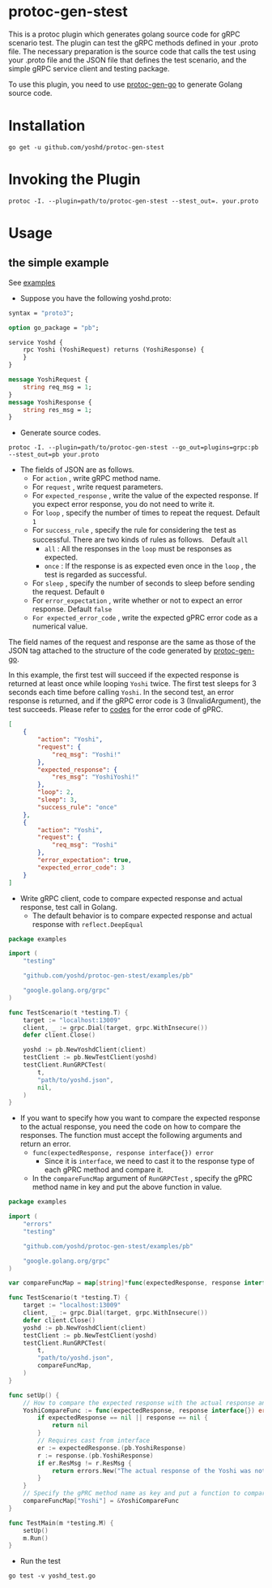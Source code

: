 # protoc-gen-stest

This is a protoc plugin which generates golang source code for gRPC scenario test.
The plugin can test the gRPC methods defined in your .proto file.
The necessary preparation is the source code that calls the test using your .proto file and the JSON file that defines the test scenario, and the simple gRPC service client and testing package.

To use this plugin, you need to use [protoc-gen-go](https://github.com/golang/protobuf/tree/master/protoc-gen-go) to generate Golang source code.

# Installation

```
go get -u github.com/yoshd/protoc-gen-stest
```


# Invoking the Plugin

```
protoc -I. --plugin=path/to/protoc-gen-stest --stest_out=. your.proto
```

# Usage

## the simple example

See [examples](examples/)

* Suppose you have the following yoshd.proto:

```protobuf
syntax = "proto3";

option go_package = "pb";

service Yoshd {
    rpc Yoshi (YoshiRequest) returns (YoshiResponse) {
    }
}

message YoshiRequest {
    string req_msg = 1;
}
message YoshiResponse {
    string res_msg = 1;
}
```

* Generate source codes.

```
protoc -I. --plugin=path/to/protoc-gen-stest --go_out=plugins=grpc:pb --stest_out=pb your.proto
```

* The fields of JSON are as follows.
    * For `action` , write gRPC method name.
    * For `request` , write request parameters.
    * For `expected_response` , write the value of the expected response. If you expect error response, you do not need to write it.
    * For `loop` , specify the number of times to repeat the request. Default `1`
    * For `success_rule` , specify the rule for considering the test as successful. There are two kinds of rules as follows.　Default `all`
        * `all` : All the responses in the `loop` must be responses as expected.
        * `once` : If the response is as expected even once in the `loop` , the test is regarded as successful.
    * For `sleep` , specify the number of seconds to sleep before sending the request. Default `0`
    * For `error_expectation` , write whether or not to expect an error response. Default `false`
    * `For expected_error_code` , write the expected gPRC error code as a numerical value.

The field names of the request and response are the same as those of the JSON tag attached to the structure of the code generated by [protoc-gen-go](https://github.com/golang/protobuf/tree/master/protoc-gen-go).

In this example, the first test will succeed if the expected response is returned at least once while looping `Yoshi` twice. The first test sleeps for 3 seconds each time before calling `Yoshi`.
In the second test, an error response is returned, and if the gRPC error code is 3 (InvalidArgument), the test succeeds.
Please refer to [codes](https://godoc.org/google.golang.org/grpc/codes) for the error code of gPRC.

```json
[
    {
        "action": "Yoshi",
        "request": {
            "req_msg": "Yoshi!"
        },
        "expected_response": {
            "res_msg": "YoshiYoshi!"
        },
        "loop": 2,
        "sleep": 3,
        "success_rule": "once"
    },
    {
        "action": "Yoshi",
        "request": {
            "req_msg": "Yoshi"
        },
        "error_expectation": true,
        "expected_error_code": 3
    }
]
```

* Write gRPC client, code to compare expected response and actual response, test call in Golang.
    * The default behavior is to compare expected response and actual response with `reflect.DeepEqual`

```go
package examples

import (
	"testing"

	"github.com/yoshd/protoc-gen-stest/examples/pb"

	"google.golang.org/grpc"
)

func TestScenario(t *testing.T) {
	target := "localhost:13009"
	client, _ := grpc.Dial(target, grpc.WithInsecure())
	defer client.Close()

	yoshd := pb.NewYoshdClient(client)
	testClient := pb.NewTestClient(yoshd)
	testClient.RunGRPCTest(
		t,
		"path/to/yoshd.json",
		nil,
	)
}
```

* If you want to specify how you want to compare the expected response to the actual response, you need the code on how to compare the responses. The function must accept the following arguments and return an error.
    * `func(expectedResponse, response interface{}) error`
        * Since it is `interface`, we need to cast it to the response type of each gPRC method and compare it.
    * In the `compareFuncMap` argument of `RunGRPCTest` , specify the gPRC method name in key and put the above function in value.

```go
package examples

import (
    "errors"
	"testing"

	"github.com/yoshd/protoc-gen-stest/examples/pb"

	"google.golang.org/grpc"
)

var compareFuncMap = map[string]*func(expectedResponse, response interface{}) error{}

func TestScenario(t *testing.T) {
	target := "localhost:13009"
	client, _ := grpc.Dial(target, grpc.WithInsecure())
	defer client.Close()
	yoshd := pb.NewYoshdClient(client)
	testClient := pb.NewTestClient(yoshd)
	testClient.RunGRPCTest(
		t,
		"path/to/yoshd.json",
		compareFuncMap,
	)
}

func setUp() {
    // How to compare the expected response with the actual response and return an error
	YoshiCompareFunc := func(expectedResponse, response interface{}) error {
		if expectedResponse == nil || response == nil {
			return nil
        }
        // Requires cast from interface
		er := expectedResponse.(pb.YoshiResponse)
		r := response.(pb.YoshiResponse)
		if er.ResMsg != r.ResMsg {
            return errors.New("The actual response of the Yoshi was not equal to the expected response")
        }
    }
    // Specify the gPRC method name as key and put a function to compare the response to value.
	compareFuncMap["Yoshi"] = &YoshiCompareFunc
}

func TestMain(m *testing.M) {
	setUp()
	m.Run()
}
```

* Run the test

```
go test -v yoshd_test.go
```
